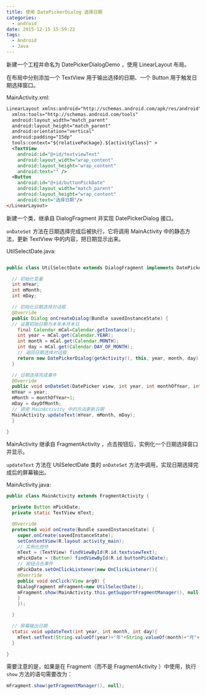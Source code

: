 ```yaml
---
title: 使用 DatePickerDialog 选择日期
categories:
  - android
date: 2015-12-15 15:59:22
tags:
  - Android
  - Java
---
```


新建一个工程并命名为 DatePickerDialogDemo ，使用 LinearLayout 布局。

在布局中分别添加一个 TextView 用于输出选择的日期、一个 Button 用于触发日期选择窗口。

<!-- more -->

MainActivity.xml:

``` xml
LinearLayout xmlns:android="http://schemas.android.com/apk/res/android"
  xmlns:tools="http://schemas.android.com/tools"
  android:layout_width="match_parent"
  android:layout_height="match_parent"
  android:orientation="vertical"
  android:padding="15dp"
  tools:context="${relativePackage}.${activityClass}" >
  <TextView
    android:id="@+id/textviewText"
    android:layout_width="wrap_content"
    android:layout_height="wrap_content"
    android:text="" />
  <Button 
    android:id="@+id/buttonPickDate"
    android:layout_width="match_parent"
    android:layout_height="wrap_content"
    android:text="选择日期"/>
</LinearLayout>
```

新建一个类，继承自 DialogFragment 并实现 DatePickerDialog 接口。

`onDateSet` 方法在日期选择完成后被执行，它将调用 MainActivity 中的静态方法，更新 TextView 中的内容，把日期显示出来。

UtilSelectDate.java:

``` java

public class UtilSelectDate extends DialogFragment implements DatePickerDialog.OnDateSetListener {

  // 初始化变量
  int mYear;
  int mMonth;
  int mDay;

  // 初始化日期选择对话框
  @Override
  public Dialog onCreateDialog(Bundle savedInstanceState) {
  // 设置初始日期为本年本月本日
    final Calendar mCal=Calendar.getInstance();
    int year = mCal.get(Calendar.YEAR);
    int month = mCal.get(Calendar.MONTH);
    int day = mCal.get(Calendar.DAY_OF_MONTH);
    // 返回日期选择对话框
    return new DatePickerDialog(getActivity(), this, year, month, day);
  }

  // 日期选择完成事件
  @Override
  public void onDateSet(DatePicker view, int year, int monthOfYear, int dayOfMonth) {
  mYear = year;
  mMonth = monthOfYear+1;
  mDay = dayOfMonth;
  // 调用 MainActivity 中的方法更新日期
  MainActivity.updateText(mYear, mMonth, mDay);
  }

}
```

MainActivity 继承自 FragmentActivity ，点击按钮后，实例化一个日期选择窗口并显示。

`updateText` 方法在 UtilSelectDate 类的 `onDateSet` 方法中调用，实现日期选择完成后的屏幕输出。

MainActivity.java:

``` java
public class MainActivity extends FragmentActivity {

  private Button mPickDate;
  private static TextView mText;

  @Override
  protected void onCreate(Bundle savedInstanceState) {
    super.onCreate(savedInstanceState);
    setContentView(R.layout.activity_main);
    // 实例化控件
    mText = (TextView) findViewById(R.id.textviewText);
    mPickDate = (Button) findViewById(R.id.buttonPickDate);
    // 按钮点击事件
    mPickDate.setOnClickListener(new OnClickListener(){
    @Override
    public void onClick(View arg0) {
    DialogFragment mFragment=new UtilSelectDate();
    mFragment.show(MainActivity.this.getSupportFragmentManager(), null);
    }
    });

  }

  // 屏幕输出日期
  static void updateText(int year, int month, int day){
    mText.setText(String.valueOf(year)+"年"+String.valueOf(month)+"月"+String.valueOf(day)+"日");
  }

}
```

需要注意的是，如果是在 Fragment（而不是 FragmentActivity ）中使用，执行`show` 方法的语句需要改为：

``` java
mFragment.show(getFragmentManager(), null);
```